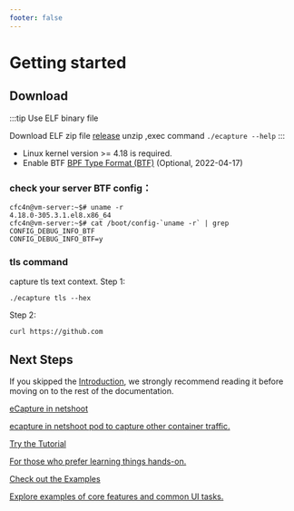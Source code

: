 ```yaml
---
footer: false
---
```


# Getting started

## Download
:::tip Use ELF binary file

Download ELF zip file [release](https://github.com/ehids/ecapture/releases) 
unzip ,exec command `./ecapture --help`
  :::

* Linux kernel version >= 4.18 is required.
* Enable BTF [BPF Type Format (BTF)](https://www.kernel.org/doc/html/latest/bpf/btf.html)  (Optional, 2022-04-17)

### check your server BTF config：
```shell
cfc4n@vm-server:~$# uname -r
4.18.0-305.3.1.el8.x86_64
cfc4n@vm-server:~$# cat /boot/config-`uname -r` | grep CONFIG_DEBUG_INFO_BTF
CONFIG_DEBUG_INFO_BTF=y
```

### tls command
capture tls text context.
Step 1:
```shell
./ecapture tls --hex
```

Step 2:
```shell
curl https://github.com
```

## Next Steps

If you skipped the [Introduction](/guide/introduction), we strongly recommend reading it before moving on to the rest of the documentation.

<div class="vt-box-container next-steps">
  <a class="vt-box" href="/examples/docker.html">
    <p class="next-steps-link">eCapture in netshoot</p>
    <p class="next-steps-caption">ecapture in netshoot pod to capture other container traffic.</p>
  </a>
  <a class="vt-box" href="/tutorial/">
    <p class="next-steps-link">Try the Tutorial</p>
    <p class="next-steps-caption">For those who prefer learning things hands-on.</p>
  </a>
  <a class="vt-box" href="/examples/">
    <p class="next-steps-link">Check out the Examples</p>
    <p class="next-steps-caption">Explore examples of core features and common UI tasks.</p>
  </a>
</div>
